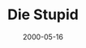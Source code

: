 ---
layout: base.njk
title : 'Die Stupid' 
view_title : 'Die Stupid' 
year : '2000' 
date : '2000-05-16' 
img_file : '/drawing/diestupid.png' 
html_file : 'diestupid' 
next_html : 'toforget.html' 
year_order : '310' 
permalink : "title/{{html_file}}.html"
---